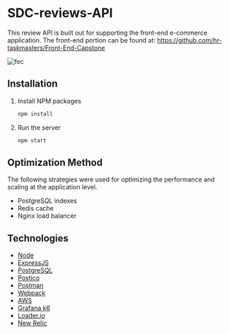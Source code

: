 # SDC-reviews-API
This review API is built out for supporting the front-end e-commerce application. The front-end portion can be found at: https://github.com/hr-taskmasters/Front-End-Capstone

![fec](https://user-images.githubusercontent.com/91348196/152662436-2ad76dd3-7e27-4a6f-85ad-8a0ed7f3d160.gif)

## Installation

1. Install NPM packages

   ```sh
   npm install
   ```
2. Run the server

   ```sh
   npm start
   ```
   
## Optimization Method

The following strategies were used for optimizing the performance and scaling at the application level.  

* PostgreSQL indexes
* Redis cache
* Nginx load balancer

## Technologies

* [Node](https://nodejs.dev/)
* [ExpressJS](https://expressjs.com/)
* [PostgreSQL](https://www.postgresql.org/)
* [Postico](https://eggerapps.at/postico/)
* [Postman](https://www.postman.com/)
* [Webpack](https://webpack.js.org/)
* [AWS]()
* [Grafana k6](https://k6.io/)
* [Loader.io](https://loader.io/)
* [New Relic](https://newrelic.com)
